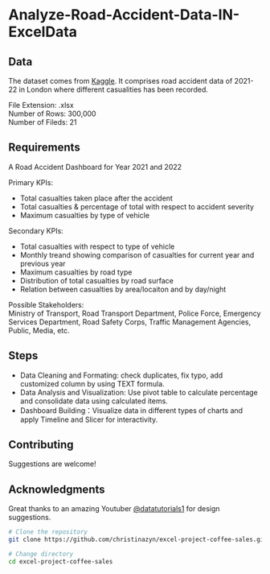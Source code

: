 # Analyze-Road-Accident-Data-IN-ExcelData






## Data

The dataset comes from [Kaggle](https://www.kaggle.com/datasets/syedibrahim03/road-accidents-dataset). It comprises road accident data of 2021-22 in London where different casualities has been recorded.

File Extension: .xlsx \
Number of Rows: 300,000 \
Number of Fileds: 21

## Requirements

A Road Accident Dashboard for Year 2021 and 2022

Primary KPIs:

- Total casualties taken place after the accident
- Total casualties & percentage of total with respect to accident severity
- Maximum casualties by type of vehicle

Secondary KPIs:

- Total casualties with respect to type of vehicle
- Monthly treand showing comparison of casualties for current year and previous year
- Maximum casualties by road type
- Distribution of total casualties by road surface
- Relation between casualties by area/locaiton and by day/night

Possible Stakeholders:\
Ministry of Transport, Road Transport Department, Police Force, Emergency Services Department, Road Safety Corps, Traffic Management Agencies, Public, Media, etc.

## Steps

- Data Cleaning and Formating: check duplicates, fix typo, add customized column by using TEXT formula.
- Data Analysis and Visualization: Use pivot table to calculate percentage and consolidate data using calculated items.
- Dashboard Building：Visualize data in different types of charts and apply Timeline and Slicer for interactivity.

## Contributing

Suggestions are welcome!

## Acknowledgments

Great thanks to an amazing Youtuber [@datatutorials1](https://www.youtube.com/@datatutorials1) for design suggestions.

```bash
# Clone the repository
git clone https://github.com/christinazyn/excel-project-coffee-sales.git

# Change directory
cd excel-project-coffee-sales
```
